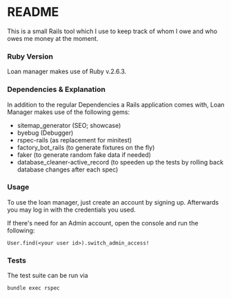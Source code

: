 # README

This is a small Rails tool which I use to keep track of whom I owe and who owes me money at the moment.

### Ruby Version

Loan manager makes use of Ruby v.2.6.3.

### Dependencies & Explanation

In addition to the regular Dependencies a Rails application comes with, Loan Manager makes use of the following gems:
* sitemap_generator (SEO; showcase)
* byebug (Debugger)
* rspec-rails (as replacement for minitest)
* factory_bot_rails (to generate fixtures on the fly)
* faker (to generate random fake data if needed)
* database_cleaner-active_record (to speeden up the tests by rolling back database changes after each spec)

### Usage

To use the loan manager, just create an account by signing up. Afterwards you may log in with the credentials you used.

If there's need for an Admin account, open the console and run the following:

```User.find(<your user id>).switch_admin_access!```

### Tests

The test suite can be run via

```bundle exec rspec```